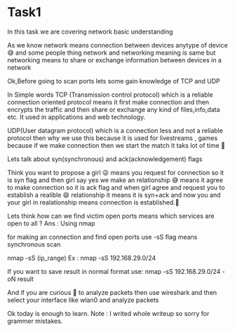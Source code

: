 # Task1
In this task we are covering network basic understanding 

As we know network means connection between devices anytype of device 😅
and some people thing network and networking meaning is same but networking means to share or exchange information between devices in a network

Ok,Before going to scan ports
lets some gain knowledge of TCP
and UDP

In Simple words TCP (Transmission control protocol) which is a reliable connection oriented protocol means 
it first make connection and then
encrypts the traffic and then share or exchange any kind of files,info,data etc.
It used in applications and web technology.

UDP(User datagram protocol) which is a connection less and not a reliable protocol then why we use this because it is used for livestreams , games because if we make connection then we start the match it taks lot of time 🤣 


Lets talk about syn(synchronous) and ack(acknowledgement) flags

Think you want to propose a girl 😜 means you request for connection so it is syn flag and then girl say yes we make an relationship 😅 means it agree to make connection so it is ack flag
and when girl agree and request you to establish a realible 😄 relationship it means it is syn+ack and now you and your girl in realationship means connection is established.🎇

Lets think how can we find victim open ports means which services are open to all ?
Ans : Using nmap

for making an connection and find open ports use -sS flag means synchronous scan

nmap -sS (ip_range)
Ex : nmap -sS 192.168.29.0/24

If you want to save result in normal format use:
nmap -sS 192.168.29.0/24 -oN result

And if you are curious 🤨 to analyze packets then use wireshark and then select your interface like wlan0 and analyze packets 


Ok today is enough to learn.
Note : I writed whole writeup so sorry for grammer mistakes.
